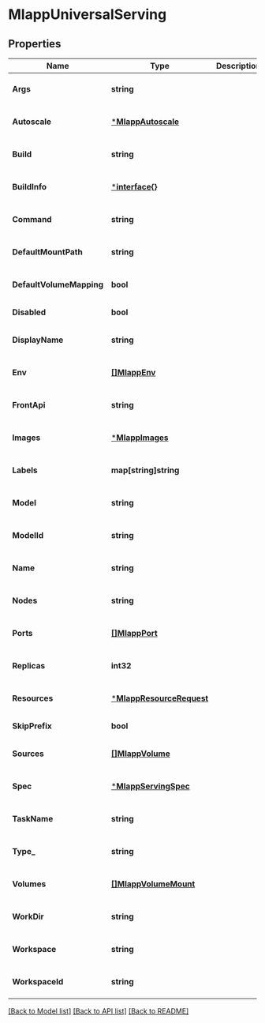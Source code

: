 # MlappUniversalServing

## Properties
Name | Type | Description | Notes
------------ | ------------- | ------------- | -------------
**Args** | **string** |  | [optional] [default to null]
**Autoscale** | [***MlappAutoscale**](mlapp.Autoscale.md) |  | [optional] [default to null]
**Build** | **string** |  | [optional] [default to null]
**BuildInfo** | [***interface{}**](interface{}.md) |  | [optional] [default to null]
**Command** | **string** |  | [optional] [default to null]
**DefaultMountPath** | **string** |  | [optional] [default to null]
**DefaultVolumeMapping** | **bool** |  | [optional] [default to null]
**Disabled** | **bool** |  | [default to null]
**DisplayName** | **string** |  | [optional] [default to null]
**Env** | [**[]MlappEnv**](mlapp.Env.md) |  | [optional] [default to null]
**FrontApi** | **string** |  | [optional] [default to null]
**Images** | [***MlappImages**](mlapp.Images.md) |  | [optional] [default to null]
**Labels** | **map[string]string** |  | [optional] [default to null]
**Model** | **string** |  | [optional] [default to null]
**ModelId** | **string** |  | [optional] [default to null]
**Name** | **string** |  | [optional] [default to null]
**Nodes** | **string** |  | [optional] [default to null]
**Ports** | [**[]MlappPort**](mlapp.Port.md) |  | [optional] [default to null]
**Replicas** | **int32** |  | [optional] [default to null]
**Resources** | [***MlappResourceRequest**](mlapp.ResourceRequest.md) |  | [optional] [default to null]
**SkipPrefix** | **bool** |  | [default to null]
**Sources** | [**[]MlappVolume**](mlapp.Volume.md) |  | [optional] [default to null]
**Spec** | [***MlappServingSpec**](mlapp.ServingSpec.md) |  | [optional] [default to null]
**TaskName** | **string** |  | [optional] [default to null]
**Type_** | **string** |  | [optional] [default to null]
**Volumes** | [**[]MlappVolumeMount**](mlapp.VolumeMount.md) |  | [optional] [default to null]
**WorkDir** | **string** |  | [optional] [default to null]
**Workspace** | **string** |  | [optional] [default to null]
**WorkspaceId** | **string** |  | [optional] [default to null]

[[Back to Model list]](../README.md#documentation-for-models) [[Back to API list]](../README.md#documentation-for-api-endpoints) [[Back to README]](../README.md)


